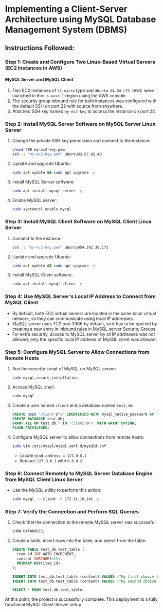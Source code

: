 # Implementing a Client-Server Architecture using MySQL Database Management System (DBMS)

## Instructions Followed:

### Step 1: Create and Configure Two Linux-Based Virtual Servers (EC2 Instances in AWS)

#### MySQL Server and MySQL Client
1. Two EC2 Instances of `t2.micro` type and `Ubuntu 24.04 LTS (HVM)` were launched in the `us-east-1` region using the AWS console.
2. The security group inbound rule for both instances was configured with the default SSH on port 22 with source from anywhere.
3. Attached SSH key named `my-ec2-key` to access the instance on port 22.

### Step 2: Install MySQL Server Software on MySQL Server Linux Server
1. Change the private SSH key permission and connect to the instance:
    ```sh
    chmod 400 my-ec2-key.pem
    ssh -i "my-ec2-key.pem" ubuntu@3.87.82.40
    ```
2. Update and upgrade Ubuntu:
    ```sh
    sudo apt update && sudo apt upgrade -y
    ```
3. Install MySQL Server software:
    ```sh
    sudo apt install mysql-server -y
    ```
4. Enable MySQL server:
    ```sh
    sudo systemctl enable mysql
    ```

### Step 3: Install MySQL Client Software on MySQL Client Linux Server
1. Connect to the instance:
    ```sh
    ssh -i "my-ec2-key.pem" ubuntu@54.242.30.171
    ```
2. Update and upgrade Ubuntu:
    ```sh
    sudo apt update && sudo apt upgrade -y
    ```
3. Install MySQL Client software:
    ```sh
    sudo apt install mysql-client -y
    ```

### Step 4: Use MySQL Server's Local IP Address to Connect from MySQL Client
- By default, both EC2 virtual servers are located in the same local virtual network, so they can communicate using local IP addresses.
- MySQL server uses TCP port 3306 by default, so it has to be opened by creating a new entry in inbound rules in MySQL server Security Groups.
- For extra security, access to MySQL server by all IP addresses was not allowed, only the specific local IP address of MySQL client was allowed.

### Step 5: Configure MySQL Server to Allow Connections from Remote Hosts
1. Run the security script of MySQL on MySQL server:
    ```sh
    sudo mysql_secure_installation
    ```
2. Access MySQL shell:
    ```sh
    sudo mysql
    ```
3. Create a user named `client` and a database named `test_db`:
    ```sql
    CREATE USER 'client'@'%' IDENTIFIED WITH mysql_native_password BY 'User123$';
    CREATE DATABASE test_db;
    GRANT ALL ON test_db.* TO 'client'@'%' WITH GRANT OPTION;
    FLUSH PRIVILEGES;
    ```
4. Configure MySQL server to allow connections from remote hosts:
    ```sh
    sudo vim /etc/mysql/mysql.conf.d/mysqld.cnf
    ```
    - Locate `bind-address = 127.0.0.1`
    - Replace `127.0.0.1` with `0.0.0.0`

### Step 6: Connect Remotely to MySQL Server Database Engine from MySQL Client Linux Server
- Use the MySQL utility to perform this action:
    ```sh
    sudo mysql -u client -h 172.31.18.141 -p
    ```

### Step 7: Verify the Connection and Perform SQL Queries
1. Check that the connection to the remote MySQL server was successful:
    ```sql
    SHOW DATABASES;
    ```
2. Create a table, insert rows into the table, and select from the table:
    ```sql
    CREATE TABLE test_db.test_table (
      item_id INT AUTO_INCREMENT,
      content VARCHAR(255),
      PRIMARY KEY(item_id)
    );

    INSERT INTO test_db.test_table (content) VALUES ("My first choice football club is Chelsea");
    INSERT INTO test_db.test_table (content) VALUES ("My second choice football club is R.Madrid");

    SELECT * FROM test_db.test_table;
    ```

At this point, the project is successfully complete. This deployment is a fully functional MySQL Client-Server setup.